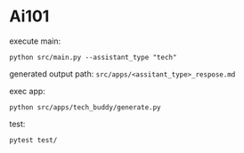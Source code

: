 # Ai101
execute main:
```commandline
python src/main.py --assistant_type "tech"
```
generated output path: `src/apps/<assitant_type>_respose.md`  

exec app:
```commandline
python src/apps/tech_buddy/generate.py
```

test:
```commandline
pytest test/
```
